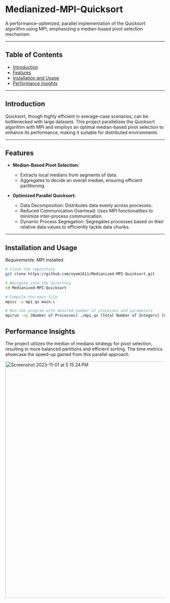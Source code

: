 # Medianized-MPI-Quicksort

A performance-optimized, parallel implementation of the Quicksort algorithm using MPI, emphasizing a median-based pivot selection mechanism.

---

## Table of Contents
- [Introduction](#introduction)
- [Features](#features)
- [Installation and Usage](#installation-and-usage)
- [Performance Insights](#performance-insights)

---

## Introduction

Quicksort, though highly efficient in average-case scenarios, can be bottlenecked with large datasets. This project parallelizes the Quicksort algorithm with MPI and employs an optimal median-based pivot selection to enhance its performance, making it suitable for distributed environments.

---

## Features

- **Median-Based Pivot Selection:**
  - Extracts local medians from segments of data.
  - Aggregates to decide an overall median, ensuring efficient partitioning.

- **Optimized Parallel Quicksort:**
  - Data Decomposition: Distributes data evenly across processes.
  - Reduced Communication Overhead: Uses MPI functionalities to minimize inter-process communication.
  - Dynamic Process Segregation: Segregates processes based on their relative data values to efficiently tackle data chunks.

---

## Installation and Usage

*Requirements:* MPI installed

```bash
# Clone the repository
git clone https://github.com/vyom1611/Medianized-MPI-Quicksort.git

# Navigate into the directory
cd Medianized-MPI-Quicksort

# Compile the main file
mpicc -o mpi_qs main.c

# Run the program with desired number of processes and parameters
mpirun -np [Number of Processes] ./mpi_qs [Total Number of Integers] [Output File Name]
```


## Performance Insights

The project utilizes the median of medians strategy for pivot selection, resulting in more balanced partitions and efficient sorting. The time metrics showcase the speed-up gained from this parallel approach.

<img width="746" alt="Screenshot 2023-11-01 at 5 15 24 PM" src="https://github.com/vyom1611/Medianized-MPI-Quicksort/assets/93402393/0d911a87-e3a3-4264-ba55-b90cf6482b24">

